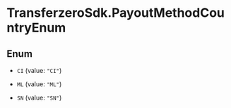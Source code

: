 # TransferzeroSdk.PayoutMethodCountryEnum

## Enum


* `CI` (value: `"CI"`)

* `ML` (value: `"ML"`)

* `SN` (value: `"SN"`)


